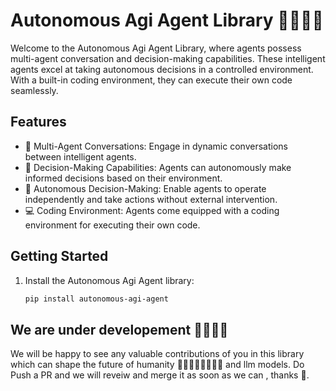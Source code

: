 # Autonomous Agi Agent Library 🤖💬🚀✨

Welcome to the Autonomous Agi Agent Library, where agents possess multi-agent conversation and decision-making capabilities. These intelligent agents excel at taking autonomous decisions in a controlled environment. With a built-in coding environment, they can execute their own code seamlessly.

## Features

- 🤖 Multi-Agent Conversations: Engage in dynamic conversations between intelligent agents.
- 💬 Decision-Making Capabilities: Agents can autonomously make informed decisions based on their environment.
- 🤔 Autonomous Decision-Making: Enable agents to operate independently and take actions without external intervention.
- 💻 Coding Environment: Agents come equipped with a coding environment for executing their own code.

## Getting Started

1. Install the Autonomous Agi Agent library:

   ```bash
   pip install autonomous-agi-agent

## We are under developement 🧪👨🏼‍🔬

We will be happy to see any valuable contributions of you in this library which can shape the future of humanity 👨‍👧‍👧👩🏻‍🤝‍👩🏻 and llm models.
Do Push a PR and we will reveiw and merge it as soon as we can , thanks 🐤.
